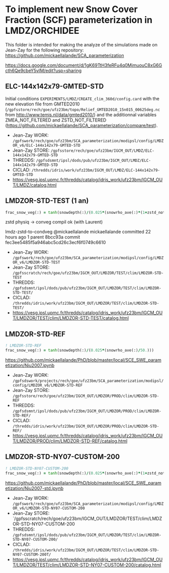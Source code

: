 # To implement new Snow Cover Fraction (SCF) parameterization in LMDZ/ORCHIDEE

This folder is intended for making the analyze of the simulations made on Jean-Zay for the following repository: https://github.com/mickaellalande/SCA_parameterization

https://docs.google.com/document/d/1gK69TtH3feRFu4q0MjmuouC8xG6Gcth6Qe9cbeY5vIM/edit?usp=sharing

## ELC-144x142x79-GMTED-STD

Initial conditions `EXPERIMENTS/LMDZ/CREATE_clim_360d/config.card` with the new elevation file from GMTED2010 (`/gpfsstore/rech/goe/ufz23bm/topo/Relief_GMTED2010_15n015_00625deg.nc` from http://www.temis.nl/data/gmted2010/) and the additionnal variables ZMEA_NOT_FILTERED and ZSTD_NOT_FILTERED (https://github.com/mickaellalande/SCA_parameterization/compare/test).

- Jean-Zay WORK: `/gpfswork/rech/goe/ufz23bm/SCA_parameterization/modipsl/config/LMDZOR_v6/ELC-144x142x79-GMTED-STD`
- Jean-Zay STORE: `/gpfsstore/rech/goe/ufz23bm/IGCM_OUT/LMDZ/ELC-144x142x79-GMTED-STD`
- THREDDS: `/gpfsdsmnt/ipsl/dods/pub/ufz23bm/IGCM_OUT/LMDZ/ELC-144x142x79-GMTED-STD`
- CICLAD: `/thredds/idris/work/ufz23bm/IGCM_OUT/LMDZ/ELC-144x142x79-GMTED-STD` 
- https://vesg.ipsl.upmc.fr/thredds/catalog/idris_work/ufz23bm/IGCM_OUT/LMDZ/catalog.html


## LMDZOR-STD-TEST (1 an)

```fortran
frac_snow_veg(:) = tanh(snowdepth(:)/(0.025*(snowrho_ave(:)*(1+zstd_not_filtered(:)/200.)/50.)))
```

zstd physiq -> conveg compil ok (with Laurent)

 lmdz-zstd-to-condveg
@mickaellalande
mickaellalande committed 22 hours ago 
1 parent 8bcc93a commit fec3ee5485f5a946abc5cd26c3ecf6f0749c6610

- Jean-Zay WORK: `/gpfswork/rech/goe/ufz23bm/SCA_parameterization/modipsl/config/LMDZOR_v6/LMDZOR-STD-TEST`
- Jean-Zay STORE: `/gpfsscratch/rech/goe/ufz23bm/IGCM_OUT/LMDZOR/TEST/clim/LMDZOR-STD-TEST`
- THREDDS: `/gpfsdsmnt/ipsl/dods/pub/ufz23bm/IGCM_OUT/LMDZOR/TEST/clim/LMDZOR-STD-TEST/`
- CICLAD: `/thredds/idris/work/ufz23bm/IGCM_OUT/LMDZOR/TEST/clim/LMDZOR-STD-TEST/` 
- https://vesg.ipsl.upmc.fr/thredds/catalog/idris_work/ufz23bm/IGCM_OUT/LMDZOR/TEST/clim/LMDZOR-STD-TEST/catalog.html


## LMDZOR-STD-REF

```fortran
! LMDZOR-STD-REF
frac_snow_veg(:) = tanh(snowdepth(:)/(0.025*(snowrho_ave(:)/50.)))
```
https://github.com/mickaellalande/PhD/blob/master/local/SCE_SWE_parametization/Niu2007.ipynb

- Jean-Zay WORK: `/gpfsdswork/projects/rech/goe/ufz23bm/SCA_parameterization/modipsl/config/LMDZOR_v6/LMDZOR-STD-REF`
- Jean-Zay STORE: `/gpfsstore/rech/goe/ufz23bm/IGCM_OUT/LMDZOR/PROD/clim/LMDZOR-STD-REF`
- THREDDS: `/gpfsdsmnt/ipsl/dods/pub/ufz23bm/IGCM_OUT/LMDZOR/PROD/clim/LMDZOR-STD-REF/`
- CICLAD: `/thredds/idris/work/ufz23bm/IGCM_OUT/LMDZOR/PROD/clim/LMDZOR-STD-REF/` 
- https://vesg.ipsl.upmc.fr/thredds/catalog/idris_work/ufz23bm/IGCM_OUT/LMDZOR/PROD/clim/LMDZOR-STD-REF/catalog.html


## LMDZOR-STD-NY07-CUSTOM-200

```fortran
! LMDZOR-STD-NY07-CUSTOM-200
frac_snow_veg(:) = tanh(snowdepth(:)/(0.025*(snowrho_ave(:)*(1+zstd_not_filtered(:)/200.)/50.)))
```
https://github.com/mickaellalande/PhD/blob/master/local/SCE_SWE_parametization/Niu2007-std.ipynb

- Jean-Zay WORK: `/gpfswork/rech/goe/ufz23bm/SCA_parameterization/modipsl/config/LMDZOR_v6/LMDZOR-STD-NY07-CUSTOM-200`
- Jean-Zay STORE: `/gpfsscratch/rech/goe/ufz23bm/IGCM_OUT/LMDZOR/TEST/clim/LMDZOR-STD-NY07-CUSTOM-200
- THREDDS: `/gpfsdsmnt/ipsl/dods/pub/ufz23bm/IGCM_OUT/LMDZOR/TEST/clim/LMDZOR-STD-NY07-CUSTOM-200/`
- CICLAD: `/thredds/idris/work/ufz23bm/IGCM_OUT/LMDZOR/TEST/clim/LMDZOR-STD-NY07-CUSTOM-200T/` 
- https://vesg.ipsl.upmc.fr/thredds/catalog/idris_work/ufz23bm/IGCM_OUT/LMDZOR/TEST/clim/LMDZOR-STD-NY07-CUSTOM-200/catalog.html
